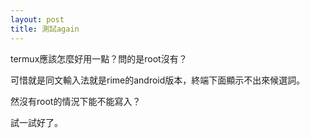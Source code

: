 ```yaml
---
layout: post
title: 測試again
---
```


termux應該怎麼好用一點？問的是root沒有？

可惜就是同文輸入法就是rime的android版本，終端下面顯示不出來候選詞。

然沒有root的情況下能不能寫入？

試一試好了。


